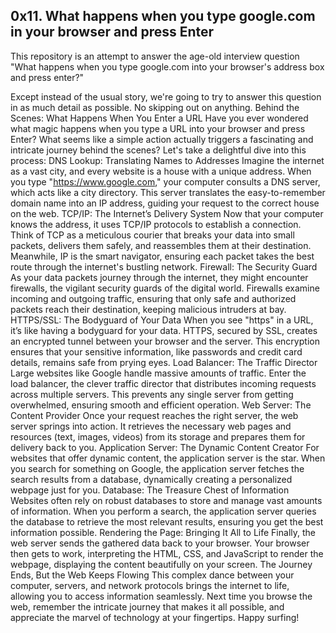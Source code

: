 0x11. What happens when you type google.com in your browser and press Enter
---
This repository is an attempt to answer the age-old interview question "What happens when you type google.com into your browser's address box and press enter?"

Except instead of the usual story, we're going to try to answer this question in as much detail as possible. No skipping out on anything.
Behind the Scenes: What Happens When You Enter a URL
Have you ever wondered what magic happens when you type a URL into your browser and press Enter? What seems like a simple action actually triggers a fascinating and intricate journey behind the scenes? Let's take a delightful dive into this process:
DNS Lookup: Translating Names to Addresses
Imagine the internet as a vast city, and every website is a house with a unique address. When you type "https://www.google.com," your computer consults a DNS server, which acts like a city directory. This server translates the easy-to-remember domain name into an IP address, guiding your request to the correct house on the web.
TCP/IP: The Internet’s Delivery System
Now that your computer knows the address, it uses TCP/IP protocols to establish a connection. Think of TCP as a meticulous courier that breaks your data into small packets, delivers them safely, and reassembles them at their destination. Meanwhile, IP is the smart navigator, ensuring each packet takes the best route through the internet's bustling network.
Firewall: The Security Guard
As your data packets journey through the internet, they might encounter firewalls, the vigilant security guards of the digital world. Firewalls examine incoming and outgoing traffic, ensuring that only safe and authorized packets reach their destination, keeping malicious intruders at bay.
HTTPS/SSL: The Bodyguard of Your Data
When you see "https" in a URL, it’s like having a bodyguard for your data. HTTPS, secured by SSL, creates an encrypted tunnel between your browser and the server. This encryption ensures that your sensitive information, like passwords and credit card details, remains safe from prying eyes.
Load Balancer: The Traffic Director
Large websites like Google handle massive amounts of traffic. Enter the load balancer, the clever traffic director that distributes incoming requests across multiple servers. This prevents any single server from getting overwhelmed, ensuring smooth and efficient operation.
Web Server: The Content Provider
Once your request reaches the right server, the web server springs into action. It retrieves the necessary web pages and resources (text, images, videos) from its storage and prepares them for delivery back to you.
Application Server: The Dynamic Content Creator
For websites that offer dynamic content, the application server is the star. When you search for something on Google, the application server fetches the search results from a database, dynamically creating a personalized webpage just for you.
Database: The Treasure Chest of Information
Websites often rely on robust databases to store and manage vast amounts of information. When you perform a search, the application server queries the database to retrieve the most relevant results, ensuring you get the best information possible.
Rendering the Page: Bringing It All to Life
Finally, the web server sends the gathered data back to your browser. Your browser then gets to work, interpreting the HTML, CSS, and JavaScript to render the webpage, displaying the content beautifully on your screen.
The Journey Ends, But the Web Keeps Flowing
This complex dance between your computer, servers, and network protocols brings the internet to life, allowing you to access information seamlessly. Next time you browse the web, remember the intricate journey that makes it all possible, and appreciate the marvel of technology at your fingertips. Happy surfing!

